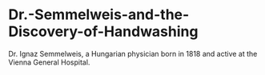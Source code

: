 # Dr.-Semmelweis-and-the-Discovery-of-Handwashing
Dr. Ignaz Semmelweis, a Hungarian physician born in 1818 and active at the Vienna General Hospital. 
